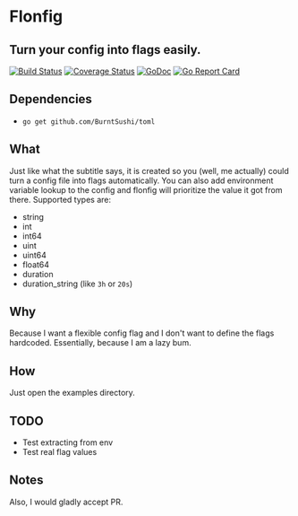 # Flonfig
Turn your config into flags easily.
---
[![Build Status](https://travis-ci.org/JesusIslam/flonfig.svg?branch=master)](https://travis-ci.org/JesusIslam/flonfig)
[![Coverage Status](https://coveralls.io/repos/github/JesusIslam/flonfig/badge.svg?branch=master)](https://coveralls.io/github/JesusIslam/flonfig?branch=master)
[![GoDoc](https://godoc.org/github.com/JesusIslam/flonfig?status.svg)](https://godoc.org/github.com/JesusIslam/flonfig)
[![Go Report Card](https://goreportcard.com/badge/github.com/JesusIslam/flonfig)](https://goreportcard.com/report/github.com/JesusIslam/flonfig)

## Dependencies
- `go get github.com/BurntSushi/toml`

## What
Just like what the subtitle says, it is created so you (well, me actually) could turn a config file into flags automatically.
You can also add environment variable lookup to the config and flonfig will prioritize the value it got from there.
Supported types are:
- string
- int
- int64
- uint
- uint64
- float64
- duration
- duration_string (like `3h` or `20s`)

## Why
Because I want a flexible config flag and I don't want to define the flags hardcoded. Essentially, because I am a lazy bum.

## How
Just open the examples directory.

## TODO
- Test extracting from env
- Test real flag values

## Notes
Also, I would gladly accept PR.
